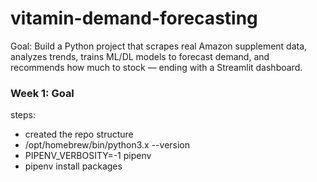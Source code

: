 # vitamin-demand-forecasting

Goal: Build a Python project that scrapes real Amazon supplement data, analyzes trends, trains ML/DL models to forecast demand, and recommends how much to stock — ending with a Streamlit dashboard.

### Week 1: Goal

steps: 
- created the repo structure 
- /opt/homebrew/bin/python3.x --version
- PIPENV_VERBOSITY=-1 pipenv
- pipenv install packages